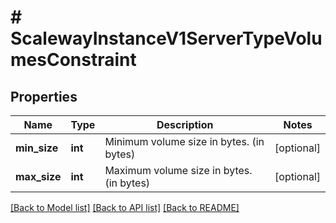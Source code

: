 # # ScalewayInstanceV1ServerTypeVolumesConstraint

## Properties

Name | Type | Description | Notes
------------ | ------------- | ------------- | -------------
**min_size** | **int** | Minimum volume size in bytes. (in bytes) | [optional]
**max_size** | **int** | Maximum volume size in bytes. (in bytes) | [optional]

[[Back to Model list]](../../README.md#models) [[Back to API list]](../../README.md#endpoints) [[Back to README]](../../README.md)
